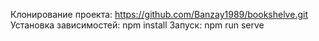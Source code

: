 Клонирование проекта: https://github.com/Banzay1989/bookshelve.git
Установка зависимостей: npm install
Запуск: npm run serve